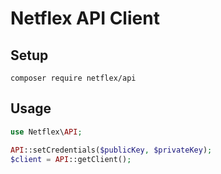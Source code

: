 # Netflex API Client

## Setup
`composer require netflex/api`

## Usage

```php
use Netflex\API;

API::setCredentials($publicKey, $privateKey);
$client = API::getClient();
```
